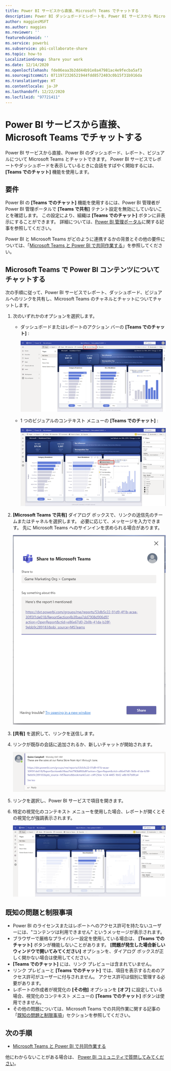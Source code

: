 ```yaml
---
title: Power BI サービスから直接、Microsoft Teams でチャットする
description: Power BI ダッシュボードとレポートを、Power BI サービスから Microsoft Teams に直接共有できます。
author: maggiesMSFT
ms.author: maggies
ms.reviewer: ''
featuredvideoid: ''
ms.service: powerbi
ms.subservice: pbi-collaborate-share
ms.topic: how-to
LocalizationGroup: Share your work
ms.date: 12/14/2020
ms.openlocfilehash: fde06eaa3b2dd44b91e8a47981ac4e9fecba5af3
ms.sourcegitcommit: 0711972326521944fdd8572403c0b15f31b916da
ms.translationtype: HT
ms.contentlocale: ja-JP
ms.lasthandoff: 12/22/2020
ms.locfileid: "97721411"
---
```

# <a name="chat-in-microsoft-teams-directly-from-the-power-bi-service"></a>Power BI サービスから直接、Microsoft Teams でチャットする

Power BI サービスから直接、Power BI のダッシュボード、レポート、ビジュアルについて Microsoft Teams とチャットできます。 Power BI サービスでレポートやダッシュボードを表示しているときに会話をすばやく開始するには、 **[Teams でのチャット]** 機能を使用します。

## <a name="requirements"></a>要件

Power BI の **[Teams でのチャット]** 機能を使用するには、Power BI 管理者が Power BI 管理ポータルで **[Teams で共有]** テナント設定を無効にしていないことを確認します。 この設定により、組織は **[Teams でのチャット]** ボタンに非表示にすることができます。 詳細については、[Power BI 管理ポータル](../admin/service-admin-portal.md#share-to-teams)に関する記事を参照してください。

Power BI と Microsoft Teams がどのように連携するかの背景とその他の要件については、「[Microsoft Teams と Power BI で共同作業する](service-collaborate-microsoft-teams.md)」を参照してください。

## <a name="chat-about-power-bi-content-in-microsoft-teams"></a>Microsoft Teams で Power BI コンテンツについてチャットする

次の手順に従って、Power BI サービスでレポート、ダッシュボード、ビジュアルへのリンクを共有し、Microsoft Teams のチャネルとチャットについてチャットします。

1. 次のいずれかのオプションを選択します。

   * ダッシュボードまたはレポートのアクション バーの **[Teams でのチャット]** :

       ![アクション バーの [Teams でのチャット] ボタンのスクリーンショット。](media/service-share-report-teams/service-teams-share-to-teams-action-bar-button.png)
    
   * 1 つのビジュアルのコンテキスト メニューの **[Teams でのチャット]** :
    
      ![視覚化のコンテキスト メニューの [Teams でのチャット] ボタンのスクリーンショット。](media/service-share-report-teams/service-teams-share-to-teams-visual-context-menu.png)

1. **[Microsoft Teams で共有]** ダイアログ ボックスで、リンクの送信先のチームまたはチャネルを選択します。 必要に応じて、メッセージを入力できます。 先に Microsoft Teams へのサインインを求められる場合があります。

    ![情報とメッセージが表示された [Microsoft Teams で共有] ダイアログ ボックスのスクリーンショット。](media/service-share-report-teams/service-teams-share-to-teams-dialog.png)

1. **[共有]** を選択して、リンクを送信します。
    
1. リンクが既存の会話に追加されるか、新しいチャットが開始されます。

    ![Power BI 項目へのリンクが含まれる Microsoft Teams の会話のスクリーンショット。](media/service-share-report-teams/service-teams-share-to-teams-deep-link.png)

1. リンクを選択し、Power BI サービスで項目を開きます。

1. 特定の視覚化のコンテキスト メニューを使用した場合、レポートが開くとその視覚化が強調表示されます。

    ![特定の視覚化が強調表示されて開かれた Power BI レポートのスクリーンショット。](media/service-share-report-teams/service-teams-share-to-teams-spotlight-visual.png)


## <a name="known-issues-and-limitations"></a>既知の問題と制限事項

- Power BI のライセンスまたはレポートへのアクセス許可を持たないユーザーには、"コンテンツは利用できません" というメッセージが表示されます。
- ブラウザーで厳格なプライバシー設定を使用している場合は、 **[Teams でのチャット]** ボタンが機能しないことがあります。 **[問題が発生した場合新しいウィンドウで開いてみてください]** オプションを、ダイアログ ボックスが正しく開かない場合は使用してください。
- **[Teams でのチャット]** には、リンク プレビューは含まれていません。
- リンク プレビューと **[Teams でのチャット]** では、項目を表示するためのアクセス許可がユーザーに付与されません。 アクセス許可は個別に管理する必要があります。
- レポートの作成者が視覚化の **[その他]** オプションを **[オフ]** に設定している場合、視覚化のコンテキスト メニューの **[Teams でのチャット]** ボタンは使用できません。
- その他の問題については、Microsoft Teams での共同作業に関する記事の「[既知の問題と制限事項](service-collaborate-microsoft-teams.md#known-issues-and-limitations)」セクションを参照してください。

## <a name="next-steps"></a>次の手順

- [Microsoft Teams と Power BI で共同作業する](service-collaborate-microsoft-teams.md)

他にわからないことがある場合は、 [Power BI コミュニティで質問してみてください](https://community.powerbi.com/)。
